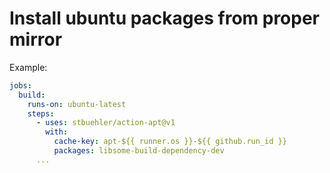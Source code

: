 # Install ubuntu packages from proper mirror

Example:

```yaml
jobs:
  build:
    runs-on: ubuntu-latest
    steps:
      - uses: stbuehler/action-apt@v1
        with:
          cache-key: apt-${{ runner.os }}-${{ github.run_id }}
          packages: libsome-build-dependency-dev
      ...
```
